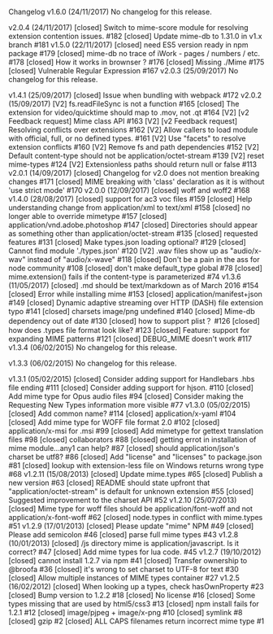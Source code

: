 Changelog
v1.6.0 (24/11/2017)
No changelog for this release.

v2.0.4 (24/11/2017)
[closed] Switch to mime-score module for resolving extension contention issues. #182
[closed] Update mime-db to 1.31.0 in v1.x branch #181
v1.5.0 (22/11/2017)
[closed] need ES5 version ready in npm package #179
[closed] mime-db no trace of iWork - pages / numbers / etc. #178
[closed] How it works in brownser ? #176
[closed] Missing ./Mime #175
[closed] Vulnerable Regular Expression #167
v2.0.3 (25/09/2017)
No changelog for this release.

v1.4.1 (25/09/2017)
[closed] Issue when bundling with webpack #172
v2.0.2 (15/09/2017)
[V2] fs.readFileSync is not a function #165
[closed] The extension for video/quicktime should map to .mov, not .qt #164
[V2] [v2 Feedback request] Mime class API #163
[V2] [v2 Feedback request] Resolving conflicts over extensions #162
[V2] Allow callers to load module with official, full, or no defined types. #161
[V2] Use "facets" to resolve extension conflicts #160
[V2] Remove fs and path dependencies #152
[V2] Default content-type should not be application/octet-stream #139
[V2] reset mime-types #124
[V2] Extensionless paths should return null or false #113
v2.0.1 (14/09/2017)
[closed] Changelog for v2.0 does not mention breaking changes #171
[closed] MIME breaking with 'class' declaration as it is without 'use strict mode' #170
v2.0.0 (12/09/2017)
[closed] woff and woff2 #168
v1.4.0 (28/08/2017)
[closed] support for ac3 voc files #159
[closed] Help understanding change from application/xml to text/xml #158
[closed] no longer able to override mimetype #157
[closed] application/vnd.adobe.photoshop #147
[closed] Directories should appear as something other than application/octet-stream #135
[closed] requested features #131
[closed] Make types.json loading optional? #129
[closed] Cannot find module './types.json' #120
[V2] .wav files show up as "audio/x-wav" instead of "audio/x-wave" #118
[closed] Don't be a pain in the ass for node community #108
[closed] don't make default_type global #78
[closed] mime.extension() fails if the content-type is parameterized #74
v1.3.6 (11/05/2017)
[closed] .md should be text/markdown as of March 2016 #154
[closed] Error while installing mime #153
[closed] application/manifest+json #149
[closed] Dynamic adaptive streaming over HTTP (DASH) file extension typo #141
[closed] charsets image/png undefined #140
[closed] Mime-db dependency out of date #130
[closed] how to support plist？ #126
[closed] how does .types file format look like? #123
[closed] Feature: support for expanding MIME patterns #121
[closed] DEBUG_MIME doesn't work #117
v1.3.4 (06/02/2015)
No changelog for this release.

v1.3.3 (06/02/2015)
No changelog for this release.

v1.3.1 (05/02/2015)
[closed] Consider adding support for Handlebars .hbs file ending #111
[closed] Consider adding support for hjson. #110
[closed] Add mime type for Opus audio files #94
[closed] Consider making the Requesting New Types information more visible #77
v1.3.0 (05/02/2015)
[closed] Add common name? #114
[closed] application/x-yaml #104
[closed] Add mime type for WOFF file format 2.0 #102
[closed] application/x-msi for .msi #99
[closed] Add mimetype for gettext translation files #98
[closed] collaborators #88
[closed] getting errot in installation of mime module...any1 can help? #87
[closed] should application/json's charset be utf8? #86
[closed] Add "license" and "licenses" to package.json #81
[closed] lookup with extension-less file on Windows returns wrong type #68
v1.2.11 (15/08/2013)
[closed] Update mime.types #65
[closed] Publish a new version #63
[closed] README should state upfront that "application/octet-stream" is default for unknown extension #55
[closed] Suggested improvement to the charset API #52
v1.2.10 (25/07/2013)
[closed] Mime type for woff files should be application/font-woff and not application/x-font-woff #62
[closed] node.types in conflict with mime.types #51
v1.2.9 (17/01/2013)
[closed] Please update "mime" NPM #49
[closed] Please add semicolon #46
[closed] parse full mime types #43
v1.2.8 (10/01/2013)
[closed] /js directory mime is application/javascript. Is it correct? #47
[closed] Add mime types for lua code. #45
v1.2.7 (19/10/2012)
[closed] cannot install 1.2.7 via npm #41
[closed] Transfer ownership to @broofa #36
[closed] it's wrong to set charset to UTF-8 for text #30
[closed] Allow multiple instances of MIME types container #27
v1.2.5 (16/02/2012)
[closed] When looking up a types, check hasOwnProperty #23
[closed] Bump version to 1.2.2 #18
[closed] No license #16
[closed] Some types missing that are used by html5/css3 #13
[closed] npm install fails for 1.2.1 #12
[closed] image/pjpeg + image/x-png #10
[closed] symlink #8
[closed] gzip #2
[closed] ALL CAPS filenames return incorrect mime type #1